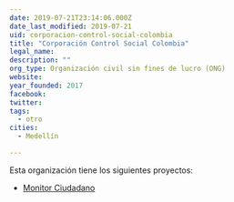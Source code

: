 ```yaml
---
date: 2019-07-21T23:14:06.000Z
date_last_modified: 2019-07-21
uid: corporacion-control-social-colombia
title: "Corporación Control Social Colombia"
legal_name: 
description: ""
org_type: Organización civil sin fines de lucro (ONG)
website: 
year_founded: 2017
facebook: 
twitter: 
tags:
  - otro
cities: 
  - Medellín

---
```


Esta organización tiene los siguientes proyectos:

- [Monitor Ciudadano](/i/monitor-ciudadano.html)
